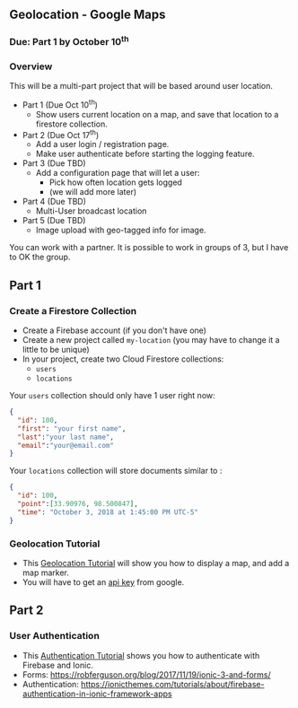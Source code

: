 ## Geolocation - Google Maps
### Due: Part 1 by October 10<sup>th</sup>

### Overview

This will be a multi-part project that will be based around user location. 
- Part 1 (Due Oct 10<sup>th</sup>)
  - Show users current location on a map, and save that location to a firestore collection.
- Part 2 (Due Oct 17<sup>th</sup>)
  - Add a user login / registration page.
  - Make user authenticate before starting the logging feature.
- Part 3 (Due TBD)
  - Add a configuration page that will let a user:
    - Pick how often location gets logged
    - (we will add more later) 
- Part 4 (Due TBD)
  - Multi-User broadcast location
- Part 5 (Due TBD)
  - Image upload with geo-tagged info for image.

You can work with a partner. It is possible to work in groups of 3, but I have to OK the group.

## Part 1

### Create a Firestore Collection

- Create a Firebase account (if you don't have one)
- Create a new project called `my-location` (you may have to change it a little to be unique)
- In your project, create two Cloud Firestore collections:
  - `users`
  - `locations`

Your `users` collection should only have 1 user right now:

```json
{
  "id": 100,
  "first": "your first name",
  "last":"your last name",
  "email":"your@email.com"
}
```

Your `locations` collection will store documents similar to :

```json
{
  "id": 100,
  "point":[33.90976, 98.500847],
  "time": "October 3, 2018 at 1:45:00 PM UTC-5"
}
```

### Geolocation Tutorial

- This [Geolocation Tutorial](https://www.joshmorony.com/ionic-2-how-to-use-google-maps-geolocation-video-tutorial/) will show you how to display a map, and add a map marker.
- You will have to get an [api key](https://developers.google.com/maps/documentation/javascript/get-api-key) from google.

## Part 2

### User Authentication

- This [Authentication Tutorial](https://medium.com/appseed-io/integrating-firebase-password-and-google-authentication-into-your-ionic-3-app-2421cee32db9) shows you how to authenticate with Firebase and Ionic. 
- Forms: https://robferguson.org/blog/2017/11/19/ionic-3-and-forms/
- Authentication: https://ionicthemes.com/tutorials/about/firebase-authentication-in-ionic-framework-apps


